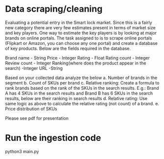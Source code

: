 # Data scraping/cleaning
Evaluating a potential entry in the Smart lock market. Since this is a fairly new
category there are very few estimates present in terms of market size and key players. One way
to estimate the key players is by looking at major brands on online portals. The task assigned to
is to scrape online portals (Flipkart or Amazon, you can choose any one portal) and create a
database of key products. Below are the fields required in the database.

Brand name     - String
Price          - Integer
Rating         - Float
Rating count   - Integer
Review count   - Integer
Ranking(where does the product appear in
the search)    -Integer
URL            -String

Based on your collected data analyze the below
a. Number of brands in the segment
b. Count of SKUs per brand
c. Relative ranking: Create a formula to rank brands based on the rank of the SKUs in the
   search results. E.g.: Brand A has 4 SKUs in the search results and Brand B has 6 SKUs in
   the search results, below are their ranking in search results
d. Relative rating: Use same logic as above to calculate the relative rating (not count) of a
   brand.
e. Price distribution of SKUs

Please see pdf for presentation 

# Run the ingestion code 
python3 main.py
